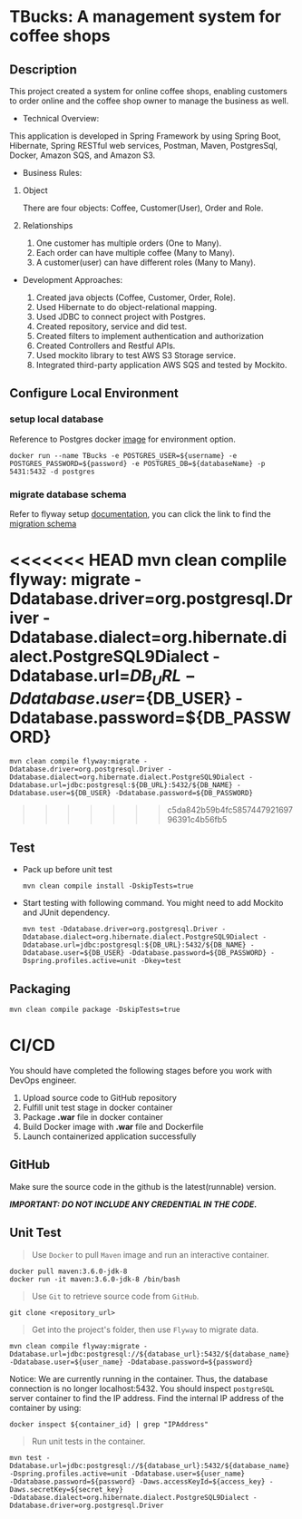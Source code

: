 # TBucks: A management system for coffee shops

## Description
This project created a system for online coffee shops, enabling customers to order online
and the coffee shop owner to manage the business as well.

* Technical Overview:

This application is developed in Spring Framework by using Spring Boot, Hibernate, Spring RESTful web services, Postman, Maven, PostgresSql, Docker, Amazon SQS, and Amazon S3.

* Business Rules:

1. Object
    
    There are four objects: Coffee, Customer(User), Order and Role. 

1. Relationships
    
    1. One customer has multiple orders (One to Many).
    2. Each order can have multiple coffee (Many to Many).
    3. A customer(user) can have different roles (Many to Many).

* Development Approaches:

    1. Created java objects (Coffee, Customer, Order, Role).
    2. Used Hibernate to do object-relational mapping.
    3. Used JDBC to connect project with Postgres.
    4. Created repository, service and did test.
    5. Created filters to implement authentication and authorization
    6. Created Controllers and Restful APIs.
    7. Used mockito library to test AWS S3 Storage service.
    8. Integrated third-party application AWS SQS and tested by Mockito.


## Configure Local Environment
### setup local database
Reference to Postgres docker [image](https://hub.docker.com/_/postgres) for environment option.
```
docker run --name TBucks -e POSTGRES_USER=${username} -e POSTGRES_PASSWORD=${password} -e POSTGRES_DB=${databaseName} -p 5431:5432 -d postgres
```
### migrate database schema
Refer to flyway setup [documentation](https://flywaydb.org/documentation/), you can click the link to find the [migration schema](mvc/src/main/resources/db/migration)

<<<<<<< HEAD
    mvn clean complile flyway: migrate -Ddatabase.driver=org.postgresql.Driver -Ddatabase.dialect=org.hibernate.dialect.PostgreSQL9Dialect -Ddatabase.url=${DB_URL} -Ddatabase.user=${DB_USER} -Ddatabase.password=${DB_PASSWORD}
=======
    mvn clean compile flyway:migrate -Ddatabase.driver=org.postgresql.Driver -Ddatabase.dialect=org.hibernate.dialect.PostgreSQL9Dialect -Ddatabase.url=jdbc:postgresql:${DB_URL}:5432/${DB_NAME} -Ddatabase.user=${DB_USER} -Ddatabase.password=${DB_PASSWORD}
>>>>>>> c5da842b59b4fc585744792169796391c4b56fb5
    
    
## Test

- Pack up before unit test
    ```
    mvn clean compile install -DskipTests=true
    ```
- Start testing with following command. You might need to add Mockito and JUnit dependency.
    ```
    mvn test -Ddatabase.driver=org.postgresql.Driver -Ddatabase.dialect=org.hibernate.dialect.PostgreSQL9Dialect -Ddatabase.url=jdbc:postgresql:${DB_URL}:5432/${DB_NAME} -Ddatabase.user=${DB_USER} -Ddatabase.password=${DB_PASSWORD} -Dspring.profiles.active=unit -Dkey=test
    ```

## Packaging
```
mvn clean compile package -DskipTests=true
```

# CI/CD

You should have completed the following stages before you work with DevOps engineer.

  1. Upload source code to GitHub repository
  2. Fulfill unit test stage in docker container
  3. Package **.war** file in docker container
  4. Build Docker image with **.war** file and Dockerfile
  5. Launch containerized application successfully

## GitHub

Make sure the source code in the github is the latest(runnable) version.   

***IMPORTANT: DO NOT INCLUDE ANY CREDENTIAL IN THE CODE.***

## Unit Test
>Use `Docker` to pull `Maven` image and run an interactive container.
>
    docker pull maven:3.6.0-jdk-8
    docker run -it maven:3.6.0-jdk-8 /bin/bash

>Use `Git` to retrieve source code from `GitHub`.
>
    git clone <repository_url>
    
>Get into the project's folder, then use `Flyway` to migrate data.
>
    mvn clean compile flyway:migrate -Ddatabase.url=jdbc:postgresql://${database_url}:5432/${database_name} 
    -Ddatabase.user=${user_name} -Ddatabase.password=${password}
    
Notice: We are currently running in the container. Thus, the database connection is no longer localhost:5432.
You should inspect `postgreSQL` server container to find the IP address. Find the internal IP address of the container by using:
    
    docker inspect ${container_id} | grep "IPAddress"
    
>Run unit tests in the container.
>
    mvn test -Ddatabase.url=jdbc:postgresql://${database_url}:5432/${database_name} -Dspring.profiles.active=unit -Ddatabase.user=${user_name} 
    -Ddatabase.password=${password} -Daws.accessKeyId=${access_key} -Daws.secretKey=${secret_key} 
    -Ddatabase.dialect=org.hibernate.dialect.PostgreSQL9Dialect -Ddatabase.driver=org.postgresql.Driver